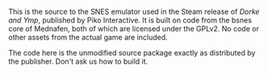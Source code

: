 This is the source to the SNES emulator used in the Steam release of *Dorke and Ymp*, published by Piko Interactive. It is built on code from the bsnes core of Mednafen, both of which are licensed under the GPLv2. No code or other assets from the actual game are included.

The code here is the unmodified source package exactly as distributed by the publisher. Don't ask us how to build it.
